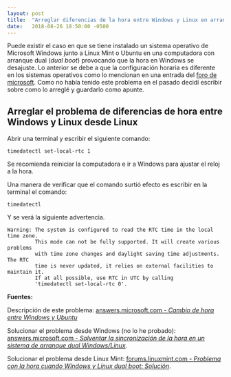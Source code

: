 ```yaml
---
layout: post
title:  "Arreglar diferencias de la hora entre Windows y Linux en arranque dual"
date:   2018-08-26 18:50:00 -0500
---
```


Puede existir el caso en que se tiene instalado un sistema operativo de Microsoft Windows junto a Linux Mint o Ubuntu en una computadora con arranque dual (*dual boot*) provocando que la hora en Windows se desajuste. Lo anterior se debe a que la configuración horaria es diferente en los sistemas operativos como lo mencionan en una entrada del [foro de microsoft](https://answers.microsoft.com/es-es/windows/forum/windows_10-other_settings-winpc/cambio-de-hora-entre-windows-y-ubuntu/57ac767b-3c37-481d-9256-24efe94b8793). Como no había tenido este problema en el pasado decidí escribir sobre como lo arreglé y guardarlo como apunte.

## Arreglar el problema de diferencias de hora entre Windows y Linux desde Linux

Abrir una terminal y escribir el siguiente comando:

```
timedatectl set-local-rtc 1
```

Se recomienda reiniciar la computadora e ir a Windows para ajustar el reloj a la hora.

Una manera de verificar que el comando surtió efecto es escribir en la terminal el comando:

```
timedatectl
```

Y se verá la siguiente advertencia.

```
Warning: The system is configured to read the RTC time in the local time zone.
         This mode can not be fully supported. It will create various problems
         with time zone changes and daylight saving time adjustments. The RTC
         time is never updated, it relies on external facilities to maintain it.
         If at all possible, use RTC in UTC by calling
         'timedatectl set-local-rtc 0'.

```

**Fuentes:**

Descripción de este problema: [answers.microsoft.com - *Cambio de hora entre Windows y Ubuntu*](https://answers.microsoft.com/es-es/windows/forum/windows_10-other_settings-winpc/cambio-de-hora-entre-windows-y-ubuntu/57ac767b-3c37-481d-9256-24efe94b8793) 

Solucionar el problema desde Windows (no lo he probado): [answers.microsoft.com - *Solventar la sincronización de la hora en un sistema de arranque dual Windows/Linux*](https://answers.microsoft.com/es-es/windows/forum/windows8_1-start/solventar-la-sincronizaci%C3%B3n-de-la-hora-en-un/d106214d-49e5-4296-b24d-aad0650c8cfe).

Solucionar el problema desde Linux Mint: [forums.linuxmint.com - *Problema con la hora cuando Windows y Linux dual boot: Solución*](https://forums.linuxmint.com/viewtopic.php?t=240122).
